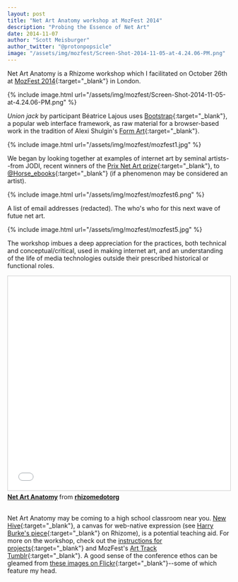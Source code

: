 ```yaml
---
layout: post
title: "Net Art Anatomy workshop at MozFest 2014"
description: "Probing the Essence of Net Art"
date: 2014-11-07
author: "Scott Meisburger"
author_twitter: "@protonpopsicle"
image: "/assets/img/mozfest/Screen-Shot-2014-11-05-at-4.24.06-PM.png"
---
```


<span class="underline">Net Art Anatomy</span> is a Rhizome workshop which I facilitated on October 26th at [MozFest 2014](http://2014.mozillafestival.org/){:target="_blank"} in London.

{% include image.html url="/assets/img/mozfest/Screen-Shot-2014-11-05-at-4.24.06-PM.png" %}

 _Union jack_ by participant Béatrice Lajous uses [Bootstrap](http://getbootstrap.com/){:target="_blank"}, a popular web interface framework, as raw material for a browser-based work in the tradition of Alexi Shulgin's [Form Art](http://www.c3.hu/collection/form/){:target="_blank"}.

<!--more-->

{% include image.html url="/assets/img/mozfest/mozfest1.jpg" %}

We began by looking together at examples of internet art by seminal artists--from JODI, recent winners of the [Prix Net Art prize](http://prixnetart.org/){:target="_blank"}, to [@Horse_ebooks](https://twitter.com/Horse_ebooks){:target="_blank"} (if a phenomenon may be considered an artist).

{% include image.html url="/assets/img/mozfest/mozfest6.png" %}

A list of email addresses (redacted). The who's who for this next wave of futue net art.

{% include image.html url="/assets/img/mozfest/mozfest5.jpg" %}

The workshop imbues a deep appreciation for the practices, both technical and conceptual/critical, used in making internet art, and an understanding of the life of media technologies outside their prescribed historical or functional roles.

<iframe src="//www.slideshare.net/slideshow/embed_code/40978339" width="595" height="485" frameborder="0" marginwidth="0" marginheight="0" scrolling="no" style="border:1px solid #CCC; border-width:1px; margin-bottom:5px; max-width: 100%;" allowfullscreen> </iframe> <div style="margin-bottom:5px"> <strong> <a href="//www.slideshare.net/rhizomedotorg/net-art-anatomy-by-rhizome" title="Net Art Anatomy" target="_blank">Net Art Anatomy</a> </strong> from <strong><a href="//www.slideshare.net/rhizomedotorg" target="_blank">rhizomedotorg</a></strong> </div>

<br><span class="underline">Net Art Anatomy</span> may be coming to a high school classroom near you. [New Hive](http://newhive.com/){:target="_blank"}, a canvas for web-native expression (see [Harry Burke's piece](http://rhizome.org/editorial/2014/aug/26/new-hive/){:target="_blank"} on Rhizome), is a potential teaching aid. For more on the workshop, check out the [instructions for projects](http://labs.rhizome.org/net-art-anatomy){:target="_blank"} and MozFest's [Art Track Tumblr](http://mozfestartoftheweb.tumblr.com/){:target="_blank"}. A good sense of the conference ethos can be gleamed from [these images on Flickr](https://secure.flickr.com/photos/neon_lobster/sets/72157648629817189/){:target="_blank"}--some of which feature my head.
